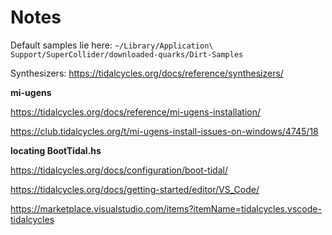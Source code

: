 # Notes


Default samples lie here: `~/Library/Application\ Support/SuperCollider/downloaded-quarks/Dirt-Samples`

Synthesizers:
https://tidalcycles.org/docs/reference/synthesizers/

**mi-ugens**

https://tidalcycles.org/docs/reference/mi-ugens-installation/

https://club.tidalcycles.org/t/mi-ugens-install-issues-on-windows/4745/18

**locating BootTidal.hs**

https://tidalcycles.org/docs/configuration/boot-tidal/

https://tidalcycles.org/docs/getting-started/editor/VS_Code/

https://marketplace.visualstudio.com/items?itemName=tidalcycles.vscode-tidalcycles

